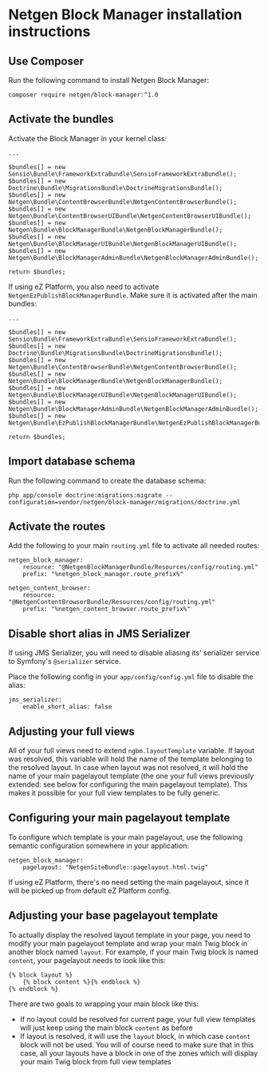 Netgen Block Manager installation instructions
==============================================

Use Composer
------------

Run the following command to install Netgen Block Manager:

```
composer require netgen/block-manager:^1.0
```

Activate the bundles
--------------------

Activate the Block Manager in your kernel class:

```
...

$bundles[] = new Sensio\Bundle\FrameworkExtraBundle\SensioFrameworkExtraBundle();
$bundles[] = new Doctrine\Bundle\MigrationsBundle\DoctrineMigrationsBundle();
$bundles[] = new Netgen\Bundle\ContentBrowserBundle\NetgenContentBrowserBundle();
$bundles[] = new Netgen\Bundle\ContentBrowserUIBundle\NetgenContentBrowserUIBundle();
$bundles[] = new Netgen\Bundle\BlockManagerBundle\NetgenBlockManagerBundle();
$bundles[] = new Netgen\Bundle\BlockManagerUIBundle\NetgenBlockManagerUIBundle();
$bundles[] = new Netgen\Bundle\BlockManagerAdminBundle\NetgenBlockManagerAdminBundle();

return $bundles;
```

If using eZ Platform, you also need to activate `NetgenEzPublishBlockManagerBundle`. Make sure it is activated after the main bundles:

```
...

$bundles[] = new Sensio\Bundle\FrameworkExtraBundle\SensioFrameworkExtraBundle();
$bundles[] = new Doctrine\Bundle\MigrationsBundle\DoctrineMigrationsBundle();
$bundles[] = new Netgen\Bundle\ContentBrowserBundle\NetgenContentBrowserBundle();
$bundles[] = new Netgen\Bundle\BlockManagerBundle\NetgenBlockManagerBundle();
$bundles[] = new Netgen\Bundle\BlockManagerUIBundle\NetgenBlockManagerUIBundle();
$bundles[] = new Netgen\Bundle\BlockManagerAdminBundle\NetgenBlockManagerAdminBundle();
$bundles[] = new Netgen\Bundle\EzPublishBlockManagerBundle\NetgenEzPublishBlockManagerBundle();

return $bundles;
```

Import database schema
----------------------

Run the following command to create the database schema:

```
php app/console doctrine:migrations:migrate --configuration=vendor/netgen/block-manager/migrations/doctrine.yml
```

Activate the routes
-------------------

Add the following to your main `routing.yml` file to activate all needed routes:

```
netgen_block_manager:
    resource: "@NetgenBlockManagerBundle/Resources/config/routing.yml"
    prefix: "%netgen_block_manager.route_prefix%"

netgen_content_browser:
    resource: "@NetgenContentBrowserBundle/Resources/config/routing.yml"
    prefix: "%netgen_content_browser.route_prefix%"
```

Disable short alias in JMS Serializer
-------------------------------------

If using JMS Serializer, you will need to disable aliasing its' serializer service to Symfony's `@serializer` service.

Place the following config in your `app/config/config.yml` file to disable the alias:

```
jms_serializer:
    enable_short_alias: false
```

Adjusting your full views
-------------------------

All of your full views need to extend `ngbm.layoutTemplate` variable. If layout was resolved,
this variable will hold the name of the template belonging to the resolved layout. In case when
layout was not resolved, it will hold the name of your main pagelayout template (the one your
full views previously extended: see below for configuring the main pagelayout template). This
makes it possible for your full view templates to be fully generic.

Configuring your main pagelayout template
-----------------------------------------

To configure which template is your main pagelayout, use the following semantic configuration
somewhere in your application:

```
netgen_block_manager:
    pagelayout: "NetgenSiteBundle::pagelayout.html.twig"
```

If using eZ Platform, there's no need setting the main pagelayout, since it will be picked up
from default eZ Platform config.

Adjusting your base pagelayout template
---------------------------------------

To actually display the resolved layout template in your page, you need to modify your main pagelayout
template and wrap your main Twig block in another block named `layout`. For example, if your main Twig
block is named `content`, your pagelayout needs to look like this:

```
{% block layout %}
    {% block content %}{% endblock %}
{% endblock %}
```

There are two goals to wrapping your main block like this:

* If no layout could be resolved for current page, your full view templates will just keep using the main block
  `content` as before
* If layout is resolved, it will use the `layout` block, in which case `content` block will not be used. You
  will of course need to make sure that in this case, all your layouts have a block in one of the zones
  which will display your main Twig block from full view templates
